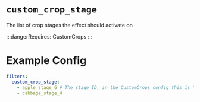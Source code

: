 # `custom_crop_stage`

The list of crop stages the effect should activate on

:::dangerRequires:
CustomCrops
:::
# Example Config
```yaml
filters:
  custom_crop_stage: 
    - apple_stage_6 # The stage ID, in the CustomCrops config this is "model"
    - cabbage_stage_4
```
